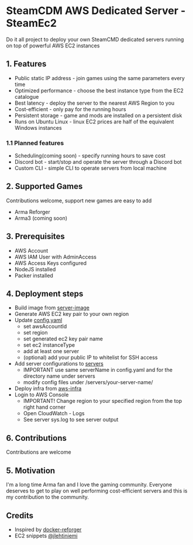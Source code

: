 # SteamCDM AWS Dedicated Server - SteamEc2
Do it all project to deploy your own SteamCMD dedicated servers running on top of powerful AWS EC2 instances

## 1. Features
* Public static IP address - join games using the same parameters every time
* Optimized performance - choose the best instance type from the EC2 catalogue
* Best latency - deploy the server to the nearest AWS Region to you
* Cost-efficient - only pay for the running hours
* Persistent storage - game and mods are installed on a persistent disk
* Runs on Ubuntu Linux - linux EC2 prices are half of the equivalent Windows instances

### 1.1 Planned features
* Scheduling(coming soon) - specify running hours to save cost
* Discord bot - start/stop and operate the server through a Discord bot
* Custom CLI - simple CLI to operate servers from local machine

## 2. Supported Games
Contributions welcome, support new games are easy to add
* Arma Reforger
* Arma3 (coming soon)

## 3. Prerequisites
* AWS Account
* AWS IAM User with AdminAccess
* AWS Access Keys configured
* NodeJS installed
* Packer installed

## 4. Deployment steps
* Build image from [server-image](/server-image)
* Generate AWS EC2 key pair to your own region
* Update [config.yaml](/config.yaml)
  * set awsAccountId
  * set region
  * set generated ec2 key pair name
  * set ec2 instanceType
  * add at least one server
  * (optional) add your public IP to whitelist for SSH access
* Add server configurations to [servers](/servers)
  * IMPORTANT use same serverName in config.yaml and for the directory name under servers
  * modify config files under /servers/your-server-name/
* Deploy infra from [aws-infra](/aws-infra)
* Login to AWS Console
  * IMPORTANT! Change region to your specified region from the top right hand corner
  * Open CloudWatch - Logs
  * See server sys.log to see server output

## 6. Contributions
Contributions are welcome

## 5. Motivation
I'm a long time Arma fan and I love the gaming community. Everyone deserves to get to play on well performing cost-efficient servers and this is my contribution to the community. 

## Credits
* Inspired by [docker-reforger](https://github.com/acemod/docker-reforger/tree/main)
* EC2 snippets [@jlehtiniemi](https://github.com/jlehtiniemi)
